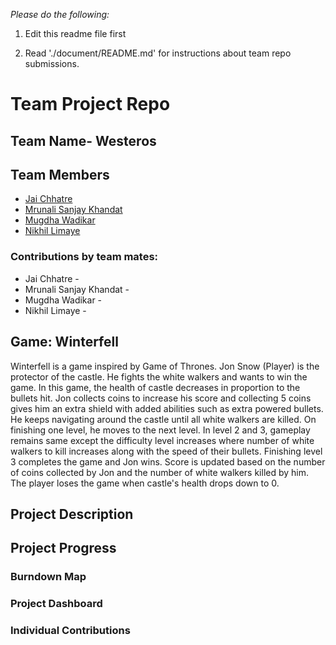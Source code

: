 
*Please do the following:*

1. Edit this readme file first

2. Read './document/README.md' for instructions about team repo submissions.


# Team Project Repo 

## Team Name- Westeros

## Team Members

* [Jai Chhatre](https://github.com/c-jai)
* [Mrunali Sanjay Khandat](https://github.com/monakhandat)
* [Mugdha Wadikar](https://github.com/Mugdha001)
* [Nikhil Limaye](https://github.com/NikhilLimaye/)

### Contributions by team mates:
* Jai Chhatre -
* Mrunali Sanjay Khandat -
* Mugdha Wadikar -
* Nikhil Limaye -


## Game: Winterfell
Winterfell is a game inspired by Game of Thrones. 
Jon Snow (Player) is the protector of the castle. He fights the white walkers and wants to win the game. In this game, the health of castle decreases in proportion to the bullets hit. Jon collects coins to increase his score and collecting 5 coins gives him an extra shield with added abilities such as extra powered bullets. He keeps navigating around the castle until all white walkers are killed. On finishing one level, he moves to the next level. In level 2 and 3, gameplay remains same except the difficulty level increases where number of white walkers to kill increases along with the speed of their bullets. Finishing level 3 completes the game and Jon wins. Score is updated based on the number of coins collected by Jon and the number of white walkers killed by him. The player loses the game when castle's health drops down to 0.

## Project Description

## Project Progress

### Burndown Map

### Project Dashboard

### Individual Contributions
